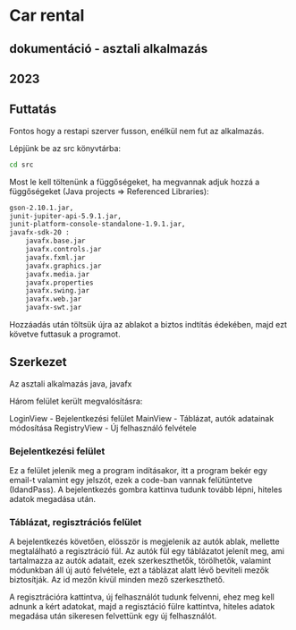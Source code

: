 # Car rental 

## dokumentáció - asztali alkalmazás

## 2023

<!-- Lépjünk be az api könyvtárba:

```bash
cd api
```

El kell indítanunk a Hai-servert felületet:

```bash
hai-server --watch database.json
``` -->
## Futtatás

Fontos hogy a restapi szerver fusson,
enélkül nem fut az alkalmazás.

Lépjünk be az src könyvtárba:

```bash
cd src
```

Most le kell töltenünk a függőségeket, ha megvannak adjuk hozzá a függőségeket (Java projects => Referenced Libraries):

```bash
gson-2.10.1.jar,
junit-jupiter-api-5.9.1.jar,
junit-platform-console-standalone-1.9.1.jar,
javafx-sdk-20 :
    javafx.base.jar
    javafx.controls.jar
    javafx.fxml.jar
    javafx.graphics.jar
    javafx.media.jar
    javafx.properties
    javafx.swing.jar
    javafx.web.jar
    javafx-swt.jar
```

Hozzáadás után töltsük újra az ablakot a biztos indtítás édekében,
majd ezt követve futtasuk a programot.

## Szerkezet

Az asztali alkalmazás java, javafx

Három felület került megvalósításra:

LoginView - Bejelentkezési felület
MainView - Táblázat, autók adatainak módosítása
RegistryView - Új felhasználó felvétele

### Bejelentkezési felület

Ez a felület jelenik meg a program indításakor,
itt a program bekér egy email-t valamint egy jelszót,
ezek a code-ban vannak felütüntetve (IdandPass).
A bejelentkezés gombra kattinva tudunk tovább lépni,
hiteles adatok megadása után.

### Táblázat, regisztrációs felület

A bejelentkezés követően, elösször is megjelenik 
az autók ablak, mellette megtalálható a regisztrácíó fül.
Az autók fül egy táblázatot jelenít meg, ami tartalmazza az autók adatait,
ezek szerkeszthetők, törölhetők, valamint módunkban áll új autó felvétele,
ezt a táblázat alatt lévő beviteli mezők biztosítják.
Az id mezőn kívül minden mező szerkeszthető.

A regisztrációra kattintva, új felhasználót tudunk felvenni,
ehez meg kell adnunk a kért adatokat,
majd a regisztáció fülre kattintva, hiteles adatok megadása után
sikeresen felvettünk egy új felhasználót.

